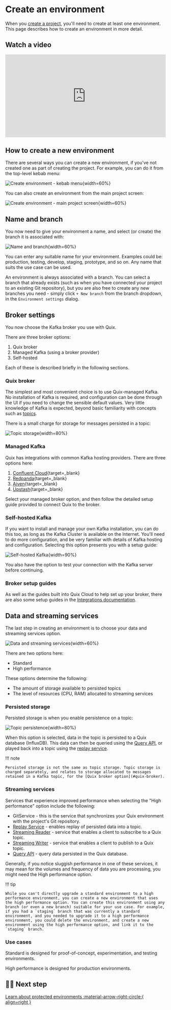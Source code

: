 # Create an environment

When you [create a project](create-project.md), you'll need to create at least one environment. This page describes how to create an environment in more detail.

## Watch a video

<div style="position: relative; padding-bottom: 51.549942594718715%; height: 0;"><iframe src="https://www.loom.com/embed/877ae703f0cf458f8827341549adce6c?sid=a1fed45f-b4a2-4442-8d9e-c981b6286fcb" frameborder="0" webkitallowfullscreen mozallowfullscreen allowfullscreen style="position: absolute; top: 0; left: 0; width: 100%; height: 100%;"></iframe></div>

## How to create a new environment

There are several ways you can create a new environment, if you've not created one as part of creating the project. For example, you can do it from the top-level kebab menu:

![Create environment - kebab menu](../images/create-environment/create-environment-kebab-menu.png){width=60%}

You can also create an environment from the main project screen:

![Create environment - main project screen](../images/create-environment/create-environment-project-screen.png){width=60%}

## Name and branch

You now need to give your environment a name, and select (or create) the branch it is associated with:

![Name and branch](../images/create-environment/name-branch.png){width=60%}

You can enter any suitable name for your environment. Examples could be: production, testing, develop, staging, prototype, and so on. Any name that suits the use case can be used.

An environment is always associated with a branch. You can select a branch that already exists (such as when you have connected your project to an existing Git repository), but you are also free to create any new branches you need - simply click `+ New branch` from the branch dropdown, in the `Environment settings` dialog.

## Broker settings

You now choose the Kafka broker you use with Quix.

There are three broker options:

1. Quix broker
2. Managed Kafka (using a broker provider)
3. Self-hosted

Each of these is described briefly in the following sections.

### Quix broker

The simplest and most convenient choice is to use Quix-managed Kafka. No installation of Kafka is required, and configuration can be done through the UI if you need to change the sensible default values. Very little knowledge of Kafka is expected, beyond basic familiarity with concepts such as [topics](../get-started/glossary.md#topic).

There is a small charge for storage for messages persisted in a topic: 

![Topic storage](../images/create-environment/topic-storage.png){width=80%}

### Managed Kafka

Quix has integrations with common Kafka hosting providers. There are three options here:

1. [Confluent Cloud](https://www.confluent.io/confluent-cloud/){target=_blank}
2. [Redpanda](https://redpanda.com/){target=_blank}
3. [Aiven](https://aiven.io/kafka){target=_blank}
4. [Upstash](https://upstash.com/){target=_blank}

Select your managed broker option, and then follow the detailed setup guide provided to connect Quix to the broker.

### Self-hosted Kafka

If you want to install and manage your own Kafka installation, you can do this too, as long as the Kafka Cluster is available on the Internet. You'll need to do more configuration, and be very familiar with details of Kafka hosting and configuration. Selecting this option presents you with a setup guide:

![Self-hosted Kafka](../images/create-environment/self-hosted-kafka.png){width=90%}

You also have the option to test your connection with the Kafka server before continuing.

### Broker setup guides

As well as the guides built into Quix Cloud to help set up your broker, there are also some setup guides in the [Integrations documentation](../integrations/brokers/overview.md).

## Data and streaming services

The last step in creating an environment is to choose your data and streaming services option. 

![Data and streaming services](../images/create-environment/data-streaming-services.png){width=60%}

There are two options here:

* Standard
* High performance

These options determine the following:

* The amount of storage available to persisted topics
* The level of resources (CPU, RAM) allocated to streaming services

### Persisted storage

Persisted storage is when you enable persistence on a topic: 

![Topic persistence](../images/create-environment/topic-persistence.png){width=80%}

When this option is selected, data in the topic is persisted to a Quix database (InfluxDB). This data can then be queried using the [Query API](../apis/query-api/overview.md), or played back into a topic using the [replay service](../manage/replay.md). 

!!! note

    Persisted storage is not the same as topic storage. Topic storage is charged separately, and relates to storage allocated to messages retained in a Kafka topic, for the [Quix broker option](#quix-broker).

### Streaming services

Services that experience improved performance when selecting the "High performance" option include the following:

* GitService - this is the service that synchronizes your Quix environment with the project's Git repository.
* [Replay Service](../manage/replay.md) - enables replay of persisted data into a topic.
* [Streaming Reader](../apis/streaming-reader-api/overview.md) - service that enables a client to subscribe to a Quix topic.
* [Streaming Writer](../apis/streaming-writer-api/overview.md) - service that enables a client to publish to a Quix topic.
* [Query API](../apis/query-api/overview.md) - query data persisted in the Quix database.

Generally, if you notice sluggish performance in one of these services, it may mean for the volumes and frequency of data you are processing, you might need the High performance option.

!!! tip

    While you can't directly upgrade a standard environment to a high performance environment, you can create a new environment that uses the high performance option. You can create this environment using any branch (or even a new branch) suitable for your use case. For example, if you had a `staging` branch that was currently a standard environment, and you needed to upgrade it to a high performance environment, you could delete the environment, and create a new environment using the high performance option, and link it to the `staging` branch.

### Use cases

Standard is designed for proof-of-concept, experimentation, and testing environments.

High performance is designed for production environments.

## 🏃‍♀️ Next step

[Learn about protected environments :material-arrow-right-circle:{ align=right }](./protected-environment.md)
